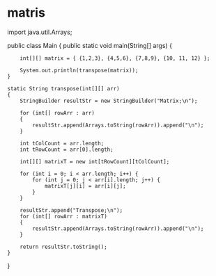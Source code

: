 # matris
import java.util.Arrays;

public class Main {
    public static void main(String[] args) {
    

        int[][] matrix = { {1,2,3}, {4,5,6}, {7,8,9}, {10, 11, 12} };

        System.out.println(transpose(matrix));
    }

    static String transpose(int[][] arr)
    {
        StringBuilder resultStr = new StringBuilder("Matrix;\n");

        for (int[] rowArr : arr)
        {
            resultStr.append(Arrays.toString(rowArr)).append("\n");
        }

        int tColCount = arr.length;
        int tRowCount = arr[0].length;

        int[][] matrixT = new int[tRowCount][tColCount];

        for (int i = 0; i < arr.length; i++) {
            for (int j = 0; j < arr[i].length; j++) {
                matrixT[j][i] = arr[i][j];
            }
        }

        resultStr.append("Transpose;\n");
        for (int[] rowArr : matrixT)
        {
            resultStr.append(Arrays.toString(rowArr)).append("\n");
        }

        return resultStr.toString();
    }
}
